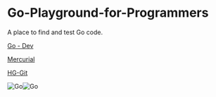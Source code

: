 # Go-Playground-for-Programmers
A place to find and test Go code.

[Go - Dev](https://go.dev/)

[Mercurial](https://www.mercurial-scm.org/)

[HG-Git](https://hg-git.github.io/)


![Go](https://www.eternaldev.com/static/bd050a890f2d9f5e9819d6253be0797c/40a1d/o6aczwfv_400x400.webp)![Go](https://miro.medium.com/max/790/1*mWU0yD57BQ4RyHUnqLQLkA.jpeg) 

